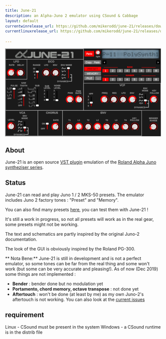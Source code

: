 ```yaml
---
title: June-21
description: an Alpha-Juno 2 emulator using CSound & Cabbage
layout: default
currentwinrelease_url: https://github.com/mikerodd/june-21/releases/download/v0.9.1/June-21_x64_0.9.1_Setup.exe
currentlinuxrelease_url: https://github.com/mikerodd/june-21/releases/download/v0.9.1/vst-june-21-0.9.1_linux.zip

---
```

![screenshot](images/june-21.png)

## About
June-21 is an open source [VST plugin](https://en.wikipedia.org/wiki/Virtual_Studio_Technology) emulation of the [Roland Alpha Juno syntheziser series](https://en.wikipedia.org/wiki/Roland_Alpha_Juno).

## Status 
June-21 can read and play Juno 1 / 2 MKS-50 presets. The emulator includes Juno 2 factory tones : "Preset" and "Memory". 

You can also find many presets [here](http://www.llamamusic.com/mks50/mks-50_patches.html), you can test them with June-21 !

It's still a work in progress, so not all presets will work as in the real gear, some presets might not be working.

The text and schematics are partly inspired by the original Juno-2 documentation.

The look of the GUI is obviously inspired by the Roland PG-300.

** Nota Bene:** June-21 is still in development and is not a perfect emulator, so some tones can be far from the real thing and some won't work (but some can be very accurate and pleasing!). As of now (Dec 2019) some things are not implemented :

* **Bender** : bender done but no modulation yet
* **Portamento, chord memory, octave transpose** : not done yet
* **Aftertouch** : won't be done (at least by me) as my own Juno-2's aftertouch is not working.
You can also look at the [current issues](https://github.com/mikerodd/june-21/issues)



## requirement 
Linux - CSound must be present in the system 
Windows - a CSound runtime is in the distrib file


